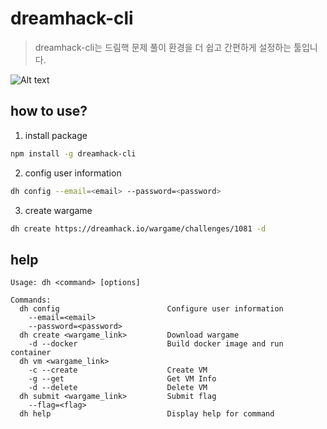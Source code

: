# dreamhack-cli
> dreamhack-cli는 드림핵 문제 풀이 환경을 더 쉽고 간편하게 설정하는 툴입니다.

![Alt text](<preview.png>)

## how to use?
1. install package
```sh
npm install -g dreamhack-cli
```
2. config user information
```sh
dh config --email=<email> --password=<password>
```
3. create wargame
```sh
dh create https://dreamhack.io/wargame/challenges/1081 -d
```

## help
```
Usage: dh <command> [options]

Commands:
  dh config                        Configure user information
    --email=<email>
    --password=<password>  
  dh create <wargame_link>         Download wargame
    -d --docker                    Build docker image and run container
  dh vm <wargame_link>
    -c --create                    Create VM
    -g --get                       Get VM Info
    -d --delete                    Delete VM
  dh submit <wargame_link>         Submit flag
    --flag=<flag>
  dh help                          Display help for command
```